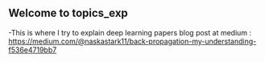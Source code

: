 ## Welcome to topics_exp


-This is where I try to explain deep learning papers
blog post at medium : https://medium.com/@naskastark11/back-propagation-my-understanding-f536e4719bb7
